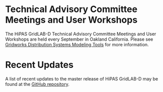 # Technical Advisory Committee Meetings and User Workshops

The HiPAS GridLAB-D Technical Advisory Committee Meetings and User Workshops are held every September in Oakland California.  Please see [Gridworks Distribution Systems Modeling Tools](https://gridworks.org/initiatives/distribution-system-modeling-tools/) for more information.

# Recent Updates

A list of recent updates to the master release of HiPAS GridLAB-D may be found at the [GitHub repository](https://github.com/hipas/gridlabd/commits/master).
